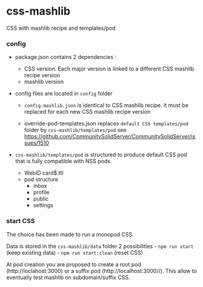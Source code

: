 # css-mashlib
CSS with mashlib recipe and templates/pod

### config
- package.json contains 2 dependencies :
  - CSS version.
    Each major version is linked to a different CSS mashlib recipe version
  - mashlib version
- config files are located in `config` folder
  - `config-mashlib.json` is identical to CSS mashlib recipe.
    it must be replaced for each new CSS mashlib recipe version

  - override-pod-templates.json replaces `default CSS templates/pod` folder by `css-mashlib/templates/pod`
    see https://github.com/CommunitySolidServer/CommunitySolidServer/issues/1510

- `css-mashlib/templates/pod` is structured to produce default CSS pod that is fully compatible with NSS pods.
  - WebID card$.ttl
  - pod structure
    - inbox
    - profile
    - public
    - settings

### start CSS
  The choice has been made to run a monopod CSS.
  
  Data is stored in the `css-mashlib/data` folder
  2 possibilities
    - `npm run start` (keep existing data)
    - `npm run start:clean` (reset CSS)

  At pod creation you are proposed to create a root pod (http://loclahost:3000) or a suffix pod (http://localhost:3000/<user>/).
  This allow to eventually test mashlib on subdomain/suffix CSS.